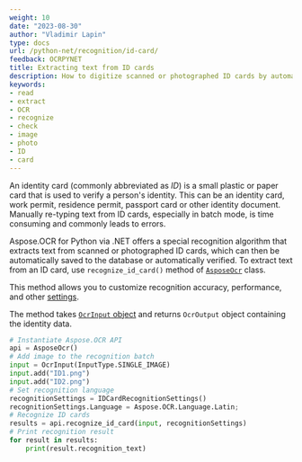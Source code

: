 ```yaml
---
weight: 10
date: "2023-08-30"
author: "Vladimir Lapin"
type: docs
url: /python-net/recognition/id-card/
feedback: OCRPYNET
title: Extracting text from ID cards
description: How to digitize scanned or photographed ID cards by automatically extracting text from them.
keywords:
- read
- extract
- OCR
- recognize
- check
- image
- photo
- ID
- card
---
```


An identity card (commonly abbreviated as _ID_) is a small plastic or paper card that is used to verify a person's identity. This can be an identity card, work permit, residence permit, passport card or other identity document. Manually re-typing text from ID cards, especially in batch mode, is time consuming and commonly leads to errors.

Aspose.OCR for Python via .NET offers a special recognition algorithm that extracts text from scanned or photographed ID cards, which can then be automatically saved to the database or automatically verified. To extract text from an ID card, use `recognize_id_card()` method of [`AsposeOcr`](https://reference.aspose.com/ocr/python-net/aspose.ocr/asposeocr/) class.

This method allows you to customize recognition accuracy, performance, and other [settings](/ocr/python-net/recognition-settings-id-card/).

The method takes [`OcrInput` object](/ocr/python-net/ocrinput/) and returns `OcrOutput` object containing the identity data.

```python
# Instantiate Aspose.OCR API
api = AsposeOcr()
# Add image to the recognition batch
input = OcrInput(InputType.SINGLE_IMAGE)
input.add("ID1.png")
input.add("ID2.png")
# Set recognition language
recognitionSettings = IDCardRecognitionSettings()
recognitionSettings.Language = Aspose.OCR.Language.Latin;
# Recognize ID cards
results = api.recognize_id_card(input, recognitionSettings)
# Print recognition result
for result in results:
    print(result.recognition_text)
```

